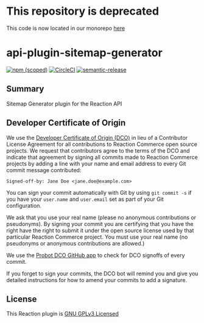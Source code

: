 # This repository is deprecated

This code is now located in our monorepo [here](https://github.com/reactioncommerce/reaction/tree/trunk/packages/api-plugin-sitemap-generator)



# api-plugin-sitemap-generator

[![npm (scoped)](https://img.shields.io/npm/v/@reactioncommerce/api-plugin-sitemap-generator.svg)](https://www.npmjs.com/package/@reactioncommerce/api-plugin-sitemap-generator)
[![CircleCI](https://circleci.com/gh/reactioncommerce/api-plugin-sitemap-generator.svg?style=svg)](https://circleci.com/gh/reactioncommerce/api-plugin-sitemap-generator)
[![semantic-release](https://img.shields.io/badge/%20%20%F0%9F%93%A6%F0%9F%9A%80-semantic--release-e10079.svg)](https://github.com/semantic-release/semantic-release)

## Summary

Sitemap Generator plugin for the Reaction API

## Developer Certificate of Origin
We use the [Developer Certificate of Origin (DCO)](https://developercertificate.org/) in lieu of a Contributor License Agreement for all contributions to Reaction Commerce open source projects. We request that contributors agree to the terms of the DCO and indicate that agreement by signing all commits made to Reaction Commerce projects by adding a line with your name and email address to every Git commit message contributed:
```
Signed-off-by: Jane Doe <jane.doe@example.com>
```

You can sign your commit automatically with Git by using `git commit -s` if you have your `user.name` and `user.email` set as part of your Git configuration.

We ask that you use your real name (please no anonymous contributions or pseudonyms). By signing your commit you are certifying that you have the right have the right to submit it under the open source license used by that particular Reaction Commerce project. You must use your real name (no pseudonyms or anonymous contributions are allowed.)

We use the [Probot DCO GitHub app](https://github.com/apps/dco) to check for DCO signoffs of every commit.

If you forget to sign your commits, the DCO bot will remind you and give you detailed instructions for how to amend your commits to add a signature.

## License
This Reaction plugin is [GNU GPLv3 Licensed](./LICENSE.md)
